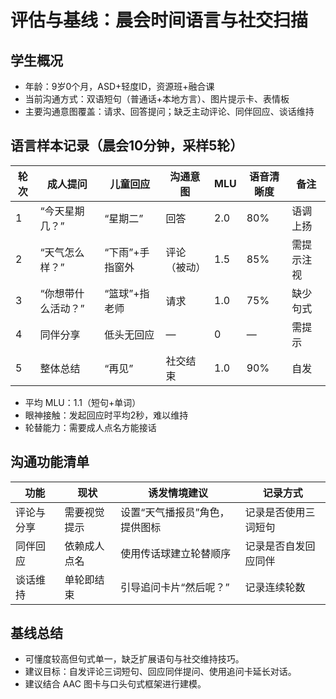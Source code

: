 # 评估与基线：晨会时间语言与社交扫描

## 学生概况
- 年龄：9岁0个月，ASD+轻度ID，资源班+融合课
- 当前沟通方式：双语短句（普通话+本地方言）、图片提示卡、表情板
- 主要沟通意图覆盖：请求、回答提问；缺乏主动评论、同伴回应、谈话维持

## 语言样本记录（晨会10分钟，采样5轮）
| 轮次 | 成人提问 | 儿童回应 | 沟通意图 | MLU | 语音清晰度 | 备注 |
| --- | --- | --- | --- | --- | --- | --- |
| 1 | “今天星期几？” | “星期二” | 回答 | 2.0 | 80% | 语调上扬 | 
| 2 | “天气怎么样？” | “下雨”+手指窗外 | 评论（被动） | 1.5 | 85% | 需提示注视 | 
| 3 | “你想带什么活动？” | “篮球”+指老师 | 请求 | 1.0 | 75% | 缺少句式 | 
| 4 | 同伴分享 | 低头无回应 | — | 0 | — | 需提示 |
| 5 | 整体总结 | “再见” | 社交结束 | 1.0 | 90% | 自发 |

- 平均 MLU：1.1（短句+单词）
- 眼神接触：发起回应时平均2秒，难以维持
- 轮替能力：需要成人点名方能接话

## 沟通功能清单
| 功能 | 现状 | 诱发情境建议 | 记录方式 |
| --- | --- | --- | --- |
| 评论与分享 | 需要视觉提示 | 设置“天气播报员”角色，提供图标 | 记录是否使用三词短句 |
| 同伴回应 | 依赖成人点名 | 使用传话球建立轮替顺序 | 记录是否自发回应同伴 |
| 谈话维持 | 单轮即结束 | 引导追问卡片“然后呢？” | 记录连续轮数 |

## 基线总结
- 可懂度较高但句式单一，缺乏扩展语句与社交维持技巧。
- 建议目标：自发评论三词短句、回应同伴提问、使用追问卡延长对话。
- 建议结合 AAC 图卡与口头句式框架进行建模。
